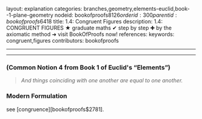 layout: explanation
categories: branches,geometry,elements-euclid,book--1-plane-geometry
nodeid: bookofproofs$8126
orderid: 300
parentid: bookofproofs$6418
title: 1.4: Congruent Figures
description: 1.4: CONGRUENT FIGURES &#9733; graduate maths &#10004; step by step &#10010; by the axiomatic method &#10140; visit BookOfProofs now!
references: 
keywords: congruent,figures
contributors: bookofproofs

---


---

### (Common Notion 4 from Book 1 of Euclid's “Elements”)

> _And things coinciding with one another are equal to one another._

### Modern Formulation

see [congruence][bookofproofs$2781].